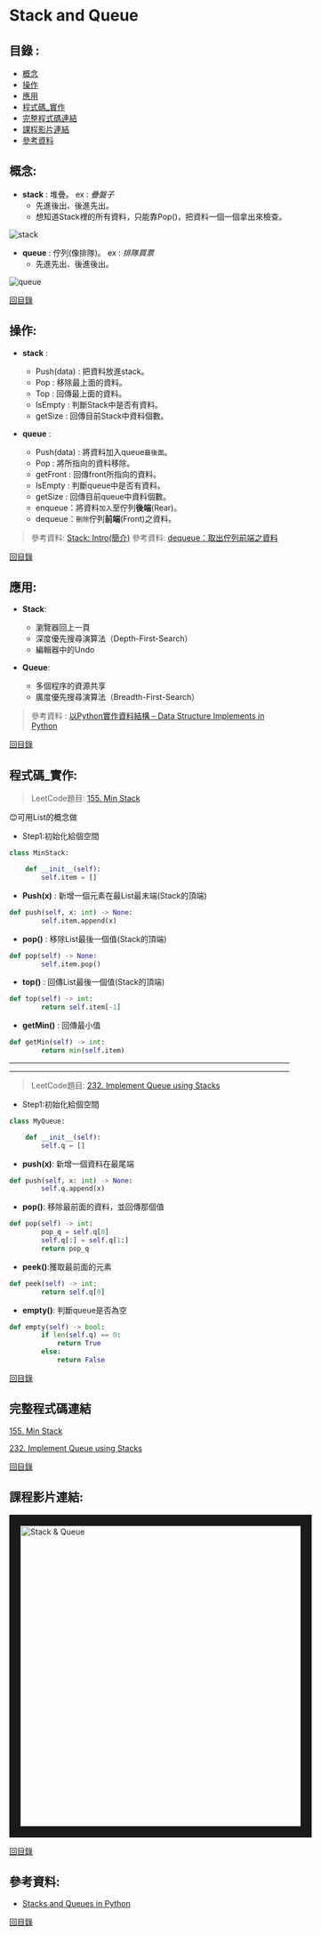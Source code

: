 Stack and Queue
=====

目錄 : 
-----
* [概念](#概念)
* [操作](#操作)
* [應用](#應用)
* [程式碼_實作](#程式碼_實作)
* [完整程式碼連結](#完整程式碼連結)
* [課程影片連結](#課程影片連結)
* [參考資料](#參考資料)

概念:
------
* **stack** : 堆疊。 ex : _疊盤子_
  * 先進後出、後進先出。
  * 想知道Stack裡的所有資料，只能靠Pop()，把資料一個一個拿出來檢查。

![stack](https://www.101computing.net/wp/wp-content/uploads/stack-diagram.png)

* **queue** : 佇列(像排隊)。 ex : _排隊買票_
  * 先進先出、後進後出。


![queue](https://www.101computing.net/wp/wp-content/uploads/queue-diagram.png)

[回目錄](https://github.com/imucici/my-learning-note/blob/master/%E4%B8%8A%E8%AA%B2%E5%85%A7%E5%AE%B9%E7%AD%86%E8%A8%98/%E7%AC%AC%E4%BA%8C%E9%80%B1%E4%B8%8A%E8%AA%B2%E9%80%B2%E5%BA%A6.md#%E7%9B%AE%E9%8C%84-)


操作:
----
* **stack** : 
  * Push(data) : 把資料放進stack。
  * Pop : 移除最上面的資料。
  * Top : 回傳最上面的資料。
  * IsEmpty : 判斷Stack中是否有資料。
  * getSize : 回傳目前Stack中資料個數。
 
* **queue** :
  * Push(data) : 將資料加入queue`最後面`。
  * Pop : 將所指向的資料移除。
  * getFront : 回傳front所指向的資料。
  * IsEmpty : 判斷queue中是否有資料。
  * getSize : 回傳目前queue中資料個數。
  * enqueue：將資料`加入`至佇列**後端**(Rear)。
  * dequeue：`刪除`佇列**前端**(Front)之資料。


> 參考資料: [Stack: Intro(簡介)](http://alrightchiu.github.io/SecondRound/stack-introjian-jie.html)
> 參考資料: [dequeue：取出佇列前端之資料](http://epaper.gotop.com.tw/pdf/AEE032400.pdf)


[回目錄](https://github.com/imucici/my-learning-note/blob/master/%E4%B8%8A%E8%AA%B2%E5%85%A7%E5%AE%B9%E7%AD%86%E8%A8%98/%E7%AC%AC%E4%BA%8C%E9%80%B1%E4%B8%8A%E8%AA%B2%E9%80%B2%E5%BA%A6.md#%E7%9B%AE%E9%8C%84-)

應用:
----
* **Stack**:
  * 瀏覽器回上一頁
  * 深度優先搜尋演算法（Depth-First-Search）
  * 編輯器中的Undo

* **Queue**:
  * 多個程序的資源共享
  * 廣度優先搜尋演算法（Breadth-First-Search）

> 參考資料 : [以Python實作資料結構 – Data Structure Implements in Python](https://super9.space/archives/1105)

[回目錄](https://github.com/imucici/my-learning-note/blob/master/%E4%B8%8A%E8%AA%B2%E5%85%A7%E5%AE%B9%E7%AD%86%E8%A8%98/%E7%AC%AC%E4%BA%8C%E9%80%B1%E4%B8%8A%E8%AA%B2%E9%80%B2%E5%BA%A6.md#%E7%9B%AE%E9%8C%84-)


程式碼_實作:
-----
> LeetCode題目: [155. Min Stack](https://leetcode.com/problems/min-stack/)

:blush:可用List的概念做

* Step1:初始化給個空間

```python
class MinStack:

    def __init__(self):
        self.item = []
```

* **Push(x)** : 新增一個元素在最List最末端(Stack的頂端)

```python
def push(self, x: int) -> None:
        self.item.append(x)
```

* **pop()** : 移除List最後一個值(Stack的頂端)

```python
def pop(self) -> None:
        self.item.pop()
```

* **top()** : 回傳List最後一個值(Stack的頂端)

```python
def top(self) -> int:
        return self.item[-1]
```

* **getMin()** : 回傳最小值

```python
def getMin(self) -> int:
        return min(self.item)
```
------------------------------------------------------------------
------------------------------------------------------------------

>LeetCode題目: [232. Implement Queue using Stacks](https://leetcode.com/problems/implement-queue-using-stacks/)

* Step1:初始化給個空間

```python
class MyQueue:

    def __init__(self):
        self.q = []
```
* **push(x)**: 新增一個資料在最尾端

```python
def push(self, x: int) -> None:      
        self.q.append(x)
```

* **pop()**: 移除最前面的資料，並回傳那個值

```python
def pop(self) -> int:
        pop_q = self.q[0]
        self.q[:] = self.q[1:]
        return pop_q
```

* **peek()**:獲取最前面的元素

```python
def peek(self) -> int:
        return self.q[0]
```

* **empty()**: 判斷queue是否為空
```python
def empty(self) -> bool:
        if len(self.q) == 0:
            return True
        else:
            return False
```

[回目錄](https://github.com/imucici/my-learning-note/blob/master/%E4%B8%8A%E8%AA%B2%E5%85%A7%E5%AE%B9%E7%AD%86%E8%A8%98/%E7%AC%AC%E4%BA%8C%E9%80%B1%E4%B8%8A%E8%AA%B2%E9%80%B2%E5%BA%A6.md#%E7%9B%AE%E9%8C%84-)


完整程式碼連結
------
[155. Min Stack](https://github.com/imucici/my-learning-note/blob/master/LeetCode/week4/155.%20Min%20Stack.ipynb)

[232. Implement Queue using Stacks](https://github.com/imucici/my-learning-note/blob/master/LeetCode/week4/232.%20Implement%20Queue%20using%20Stacks.ipynb)

[回目錄](https://github.com/imucici/my-learning-note/blob/master/%E4%B8%8A%E8%AA%B2%E5%85%A7%E5%AE%B9%E7%AD%86%E8%A8%98/%E7%AC%AC%E4%BA%8C%E9%80%B1%E4%B8%8A%E8%AA%B2%E9%80%B2%E5%BA%A6.md#%E7%9B%AE%E9%8C%84-)


課程影片連結:
----
<a href="http://www.youtube.com/watch?feature=player_embedded&v=wjI1WNcIntg
" target="_blank"><img src="http://img.youtube.com/vi/wjI1WNcIntg/0.jpg" 
alt="Stack & Queue" width="720" height="540" border="20" /></a>


[回目錄](https://github.com/imucici/my-learning-note/blob/master/%E4%B8%8A%E8%AA%B2%E5%85%A7%E5%AE%B9%E7%AD%86%E8%A8%98/%E7%AC%AC%E4%BA%8C%E9%80%B1%E4%B8%8A%E8%AA%B2%E9%80%B2%E5%BA%A6.md#%E7%9B%AE%E9%8C%84-)

參考資料:
-----
* [Stacks and Queues in Python](https://stackabuse.com/stacks-and-queues-in-python/)


[回目錄](https://github.com/imucici/my-learning-note/blob/master/%E4%B8%8A%E8%AA%B2%E5%85%A7%E5%AE%B9%E7%AD%86%E8%A8%98/%E7%AC%AC%E4%BA%8C%E9%80%B1%E4%B8%8A%E8%AA%B2%E9%80%B2%E5%BA%A6.md#%E7%9B%AE%E9%8C%84-)
